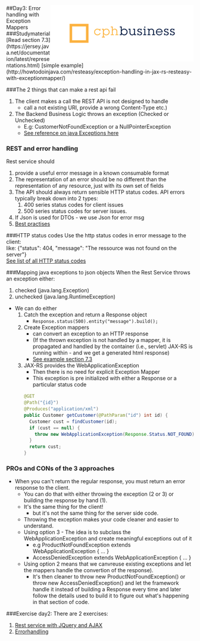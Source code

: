 <img align="right" src="../img/cphbusinessWhite.png"/>
##Day3: Error handling with Exception Mappers
###Studymaterial
[Read section 7.3](https://jersey.java.net/documentation/latest/representations.html)
[simple example](http://howtodoinjava.com/resteasy/exception-handling-in-jax-rs-resteasy-with-exceptionmapper/)


###The 2 things that can make a rest api fail
1. The client makes a call the REST API is not designed to handle
	- call a not existing URI, provide a wrong Content-Type etc.)
2. The Backend Business Logic throws an exception (Checked or Unchecked)
	- E.g: CustomerNotFoundException or a NullPointerException
	- [See reference on java Exceptions here](http://www.hacktrix.com/checked-and-unchecked-exceptions-in-java)  



### REST and error handling
Rest service should  
1. provide a useful error message in a known consumable format  
2. The representation of an error should be no different than the representation of any resource, just with its own set of fields  
3. The API should always return sensible HTTP status codes. API errors typically break down into 2 types:  
      1. 400 series status codes for client issues  
      2. 500 series status codes for server issues.  
4. If Json is used for DTOs - we use Json for error msg  
5. [Best practises](http://www.vinaysahni.com/best-practices-for-a-pragmatic-restful-api)  



###HTTP status codes
Use the http status codes in error message to the client:  
like: {"status": 404, "message": "The ressource was not found on the server"}  
[See list of all HTTP status codes](http://www.restapitutorial.com/httpstatuscodes.html)  


###Mapping java exceptions to json objects
When the Rest Service throws an exception either:  
1. checked (java.lang.Exception)  
2. unchecked (java.lang.RuntimeException)  
- We can do either  
    1. Catch the exception and return a Response object  
	    - `Response.status(500).entity("message").build();`  
    2. Create Exception mappers  
	    - can convert an exception to an HTTP response  
	    - (If the thrown exception is not handled by a mapper, it is propagated and handled by the container (i.e., servlet) JAX-RS is running within - and we get a generated html response)  
	    - [See example section 7.3](https://jersey.java.net/documentation/latest/representations.html)  
    3. JAX-RS provides the WebApplicationException
	    - Then there is no need for explicit Exception Mapper  
	    - This exception is pre initialized with either a Response or a particular status code  
	    ```java 
	    @GET
		@Path("{id}")
		@Produces("application/xml")
		public Customer getCustomer(@PathParam("id") int id) {
		  Customer cust = findCustomer(id);
		  if (cust == null) {
		    throw new WebApplicationException(Response.Status.NOT_FOUND);
		  }
		  return cust;
		}
	    ```


### PROs and CONs of the 3 approaches
- When you can't return the regular response, you must return an error response to the client. 
  - You can do that with either throwing the exception (2 or 3) or building the response by hand (1). 
  - It's the same thing for the client!
    - but it's not the same thing for the server side code.
  - Throwing the exception makes your code cleaner and easier to understand. 
  - Using option 3 - The idea is to subclass the WebApplicationException and create meaningful exceptions out of it
    - e.g ProductNotFoundException extends WebApplicationException { ... }  
    - AccessDeniedException extends WebApplicationException { ... } 
   - Using option 2 means that we canvreuse existing exceptions and let the mappers handle the convertion of the response).
     - It's then cleaner to throw new ProductNotFoundException() or throw new AccessDeniedException() and let the framework handle it instead of building a Response every time and later follow the details used to build it to figure out what's happening in that section of code.


###Exercise day2:
There are 2 exercises:  
1. [Rest service with JQuery and AJAX](https://github.com/CphBusCosSem3/Exercises/blob/master/SP/SP5/REST_JAX-RS_ex2.pdf)  
2. [Errorhandling](https://github.com/CphBusCosSem3/Exercises/blob/master/SP/SP5/REST_JAX-RS_ex3_errorhandling.pdf)



